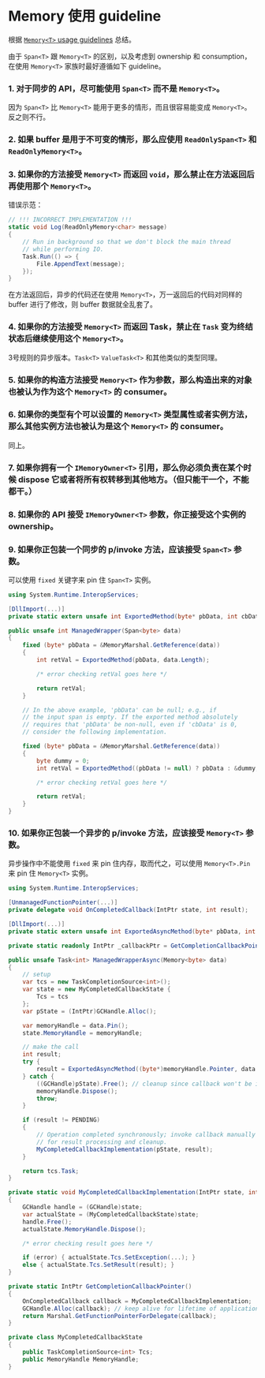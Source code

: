 # Memory<T> 使用 guideline

根据 [`Memory<T>` usage guidelines](https://gist.github.com/GrabYourPitchforks/4c3e1935fd4d9fa2831dbfcab35dffc6) 总结。

由于 `Span<T>` 跟 `Memory<T>` 的区别，以及考虑到 ownership 和 consumption，在使用 `Memory<T>` 家族时最好遵循如下 guideline。

### 1. 对于同步的 API，尽可能使用 `Span<T>` 而不是 `Memory<T>`。

因为 `Span<T>` 比 `Memory<T>` 能用于更多的情形，而且很容易能变成 `Memory<T>`。反之则不行。

### 2. 如果 buffer 是用于不可变的情形，那么应使用 `ReadOnlySpan<T>` 和 `ReadOnlyMemory<T>`。

### 3. 如果你的方法接受 `Memory<T>` 而返回 `void`，那么禁止在方法返回后再使用那个 `Memory<T>`。

错误示范：
```cs
// !!! INCORRECT IMPLEMENTATION !!!
static void Log(ReadOnlyMemory<char> message)
{
    // Run in background so that we don't block the main thread
    // while performing IO.
    Task.Run(() => {
        File.AppendText(message);
    });
}
```

在方法返回后，异步的代码还在使用 `Memory<T>`，万一返回后的代码对同样的 buffer 进行了修改，则 buffer 数据就全乱套了。

### 4. 如果你的方法接受 `Memory<T>` 而返回 Task，禁止在 `Task` 变为终结状态后继续使用这个 `Memory<T>`。

3号规则的异步版本。`Task<T>` `ValueTask<T>` 和其他类似的类型同理。

### 5. 如果你的构造方法接受 `Memory<T>` 作为参数，那么构造出来的对象也被认为作为这个 `Memory<T>` 的 consumer。

### 6. 如果你的类型有个可以设置的 `Memory<T>` 类型属性或者实例方法，那么其他实例方法也被认为是这个 `Memory<T>` 的 consumer。

 同上。

### 7. 如果你拥有一个 `IMemoryOwner<T>` 引用，那么你必须负责在某个时候 dispose 它或者将所有权转移到其他地方。（但只能干一个，不能都干。）

### 8. 如果你的 API 接受 `IMemoryOwner<T>` 参数，你正接受这个实例的 ownership。

### 9. 如果你正包装一个同步的 p/invoke 方法，应该接受 `Span<T>` 参数。

可以使用 `fixed` 关键字来 pin 住 `Span<T>` 实例。

```cs
using System.Runtime.InteropServices;

[DllImport(...)]
private static extern unsafe int ExportedMethod(byte* pbData, int cbData);

public unsafe int ManagedWrapper(Span<byte> data)
{
    fixed (byte* pbData = &MemoryMarshal.GetReference(data))
    {
        int retVal = ExportedMethod(pbData, data.Length);

        /* error checking retVal goes here */

        return retVal;
    }

    // In the above example, 'pbData' can be null; e.g., if
    // the input span is empty. If the exported method absolutely
    // requires that 'pbData' be non-null, even if 'cbData' is 0,
    // consider the following implementation.

    fixed (byte* pbData = &MemoryMarshal.GetReference(data))
    {
        byte dummy = 0;
        int retVal = ExportedMethod((pbData != null) ? pbData : &dummy, data.Length);

        /* error checking retVal goes here */

        return retVal;
    }
}
```

### 10. 如果你正包装一个异步的 p/invoke 方法，应该接受 `Memory<T>` 参数。

异步操作中不能使用 `fixed` 来 pin 住内存，取而代之，可以使用 `Memory<T>.Pin` 来 pin 住 `Memory<T>` 实例。

```cs
using System.Runtime.InteropServices;

[UnmanagedFunctionPointer(...)]
private delegate void OnCompletedCallback(IntPtr state, int result);

[DllImport(...)]
private static extern unsafe int ExportedAsyncMethod(byte* pbData, int cbData, IntPtr pState, IntPtr lpfnOnCompletedCallback);

private static readonly IntPtr _callbackPtr = GetCompletionCallbackPointer();

public unsafe Task<int> ManagedWrapperAsync(Memory<byte> data)
{
    // setup
    var tcs = new TaskCompletionSource<int>();
    var state = new MyCompletedCallbackState {
        Tcs = tcs
    };
    var pState = (IntPtr)GCHandle.Alloc();

    var memoryHandle = data.Pin();
    state.MemoryHandle = memoryHandle;

    // make the call
    int result;
    try {
        result = ExportedAsyncMethod((byte*)memoryHandle.Pointer, data.Length, pState, _callbackPtr);
    } catch {
        ((GCHandle)pState).Free(); // cleanup since callback won't be invoked
        memoryHandle.Dispose();
        throw;
    }

    if (result != PENDING)
    {
        // Operation completed synchronously; invoke callback manually
        // for result processing and cleanup.
        MyCompletedCallbackImplementation(pState, result);
    }

    return tcs.Task;
}

private static void MyCompletedCallbackImplementation(IntPtr state, int result)
{
    GCHandle handle = (GCHandle)state;
    var actualState = (MyCompletedCallbackState)state;
    handle.Free();
    actualState.MemoryHandle.Dispose();

    /* error checking result goes here */

    if (error) { actualState.Tcs.SetException(...); }
    else { actualState.Tcs.SetResult(result); }
}

private static IntPtr GetCompletionCallbackPointer()
{
    OnCompletedCallback callback = MyCompletedCallbackImplementation;
    GCHandle.Alloc(callback); // keep alive for lifetime of application
    return Marshal.GetFunctionPointerForDelegate(callback);
}

private class MyCompletedCallbackState
{
    public TaskCompletionSource<int> Tcs;
    public MemoryHandle MemoryHandle;
}
```